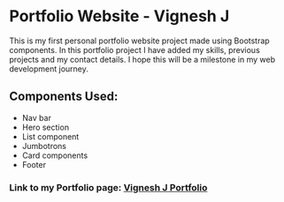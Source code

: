 # Portfolio Website - Vignesh J

This is my first personal portfolio website project made using Bootstrap components. In this portfolio project I have added my skills, previous projects and my contact details. I hope this will be a milestone in my web development journey.

## Components Used:

- Nav bar
- Hero section
- List component
- Jumbotrons
- Card components
- Footer

### Link to my Portfolio page: [Vignesh J Portfolio](https://vignesh470.github.io/Vignesh-Portfolio/)
